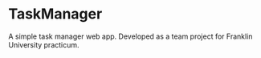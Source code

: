 TaskManager
===========

A simple task manager web app. Developed as a team project for Franklin University practicum.
